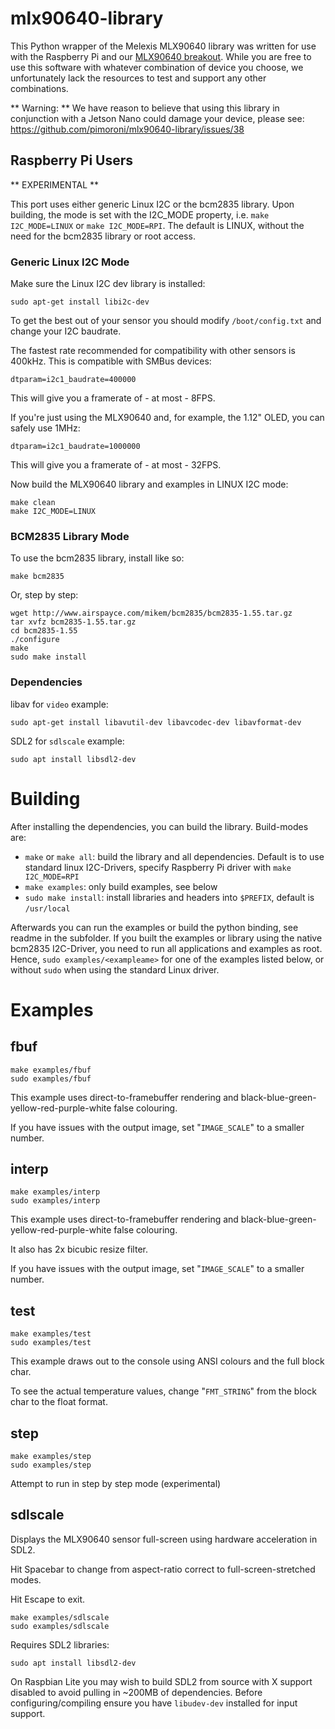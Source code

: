 # mlx90640-library

This Python wrapper of the Melexis MLX90640 library was written for use with the Raspberry Pi and our [MLX90640 breakout](https://shop.pimoroni.com/products/mlx90640-thermal-camera-breakout). While you are free to use this software with whatever combination of device you choose, we unfortunately lack the resources to test and support any other combinations.

** Warning: ** We have reason to believe that using this library in conjunction with a Jetson Nano could damage your device, please see: https://github.com/pimoroni/mlx90640-library/issues/38

## Raspberry Pi Users

** EXPERIMENTAL **

This port uses either generic Linux I2C or the  bcm2835 library.
Upon building, the mode is set with the I2C_MODE property, i.e. `make I2C_MODE=LINUX` or `make I2C_MODE=RPI`. The default is LINUX, without the need for the bcm2835 library or root access.

### Generic Linux I2C Mode

Make sure the Linux I2C dev library is installed:

```text
sudo apt-get install libi2c-dev
```

To get the best out of your sensor you should modify `/boot/config.txt` and change your I2C baudrate.

The fastest rate recommended for compatibility with other sensors is 400kHz. This is compatible with SMBus devices:

```text
dtparam=i2c1_baudrate=400000
```

This will give you a framerate of - at most - 8FPS.

If you're just using the MLX90640 and, for example, the 1.12" OLED, you can safely use 1MHz:

```text
dtparam=i2c1_baudrate=1000000
```

This will give you a framerate of - at most - 32FPS.

Now build the MLX90640 library and examples in LINUX I2C mode:

```text
make clean
make I2C_MODE=LINUX
```

### BCM2835 Library Mode

To use the bcm2835 library, install like so:


```text
make bcm2835
```

Or, step by step:

```text
wget http://www.airspayce.com/mikem/bcm2835/bcm2835-1.55.tar.gz
tar xvfz bcm2835-1.55.tar.gz
cd bcm2835-1.55
./configure
make
sudo make install
```

### Dependencies

libav for `video` example:

```text
sudo apt-get install libavutil-dev libavcodec-dev libavformat-dev
```

SDL2 for `sdlscale` example:

```text
sudo apt install libsdl2-dev
```

# Building

After installing the dependencies, you can build the library. Build-modes are:

* `make` or `make all`: build the library and all dependencies. Default is to use standard linux I2C-Drivers, specify Raspberry Pi driver with `make I2C_MODE=RPI`
* `make examples`: only build examples, see below
* `sudo make install`: install libraries and headers into `$PREFIX`, default is `/usr/local`

Afterwards you can run the examples or build the python binding, see readme in the subfolder.
If you built the examples or library using the native bcm2835 I2C-Driver, you need to run all applications and examples as root.
Hence, `sudo examples/<exampleame>` for one of the examples listed below, or without `sudo` when using the standard Linux driver.

# Examples
## fbuf

```
make examples/fbuf
sudo examples/fbuf
```

This example uses direct-to-framebuffer rendering and black-blue-green-yellow-red-purple-white false colouring.

If you have issues with the output image, set "`IMAGE_SCALE`" to a smaller number.

## interp

```
make examples/interp
sudo examples/interp
```

This example uses direct-to-framebuffer rendering and black-blue-green-yellow-red-purple-white false colouring.

It also has 2x bicubic resize filter.

If you have issues with the output image, set "`IMAGE_SCALE`" to a smaller number.

## test

```
make examples/test
sudo examples/test
```

This example draws out to the console using ANSI colours and the full block char.

To see the actual temperature values, change "`FMT_STRING`" from the block char to the float format.

## step

```
make examples/step
sudo examples/step
```

Attempt to run in step by step mode (experimental)

## sdlscale

Displays the MLX90640 sensor full-screen using hardware acceleration in SDL2.

Hit Spacebar to change from aspect-ratio correct to full-screen-stretched modes.

Hit Escape to exit.

```
make examples/sdlscale
sudo examples/sdlscale
```

Requires SDL2 libraries:

```
sudo apt install libsdl2-dev
```

On Raspbian Lite you may wish to build SDL2 from source with X support disabled to avoid pulling in ~200MB of dependencies. Before configuring/compiling ensure you have `libudev-dev` installed for input support.
